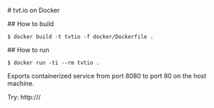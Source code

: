 # tvt.io on Docker

## How to build

```
$ docker build -t tvtio -f docker/Dockerfile .
```

## How to run

```
$ docker run -ti --rm tvtio .
```

Exports containerized service from port 8080 to port 80 on the host machine.

Try: http://<docker-host>/
